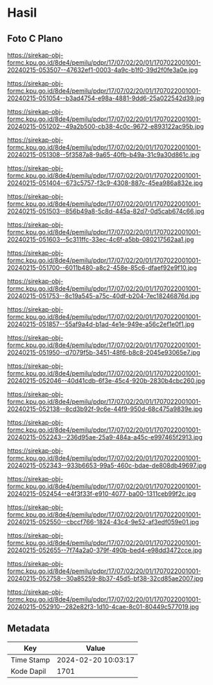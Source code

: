 # Hasil

## Foto C Plano

https://sirekap-obj-formc.kpu.go.id/8de4/pemilu/pdpr/17/07/02/20/01/1707022001001-20240215-053507--47632ef1-0003-4a9c-b1f0-39d2f0fe3a0e.jpg

https://sirekap-obj-formc.kpu.go.id/8de4/pemilu/pdpr/17/07/02/20/01/1707022001001-20240215-051054--b3ad4754-e98a-4881-9dd6-25a022542d39.jpg

https://sirekap-obj-formc.kpu.go.id/8de4/pemilu/pdpr/17/07/02/20/01/1707022001001-20240215-051202--49a2b500-cb38-4c0c-9672-e893122ac95b.jpg

https://sirekap-obj-formc.kpu.go.id/8de4/pemilu/pdpr/17/07/02/20/01/1707022001001-20240215-051308--5f3587a8-9a65-40fb-b49a-31c9a30d861c.jpg

https://sirekap-obj-formc.kpu.go.id/8de4/pemilu/pdpr/17/07/02/20/01/1707022001001-20240215-051404--673c5757-f3c9-4308-887c-45ea986a832e.jpg

https://sirekap-obj-formc.kpu.go.id/8de4/pemilu/pdpr/17/07/02/20/01/1707022001001-20240215-051503--856b49a8-5c8d-445a-82d7-0d5cab674c66.jpg

https://sirekap-obj-formc.kpu.go.id/8de4/pemilu/pdpr/17/07/02/20/01/1707022001001-20240215-051603--5c311ffc-33ec-4c6f-a5bb-080217562aa1.jpg

https://sirekap-obj-formc.kpu.go.id/8de4/pemilu/pdpr/17/07/02/20/01/1707022001001-20240215-051700--6011b480-a8c2-458e-85c6-dfaef92e9f10.jpg

https://sirekap-obj-formc.kpu.go.id/8de4/pemilu/pdpr/17/07/02/20/01/1707022001001-20240215-051753--8c19a545-a75c-40df-b204-7ec18246876d.jpg

https://sirekap-obj-formc.kpu.go.id/8de4/pemilu/pdpr/17/07/02/20/01/1707022001001-20240215-051857--55af9a4d-b1ad-4e1e-949e-a56c2ef1e0f1.jpg

https://sirekap-obj-formc.kpu.go.id/8de4/pemilu/pdpr/17/07/02/20/01/1707022001001-20240215-051950--d7079f5b-3451-48f6-b8c8-2045e93065e7.jpg

https://sirekap-obj-formc.kpu.go.id/8de4/pemilu/pdpr/17/07/02/20/01/1707022001001-20240215-052046--40d41cdb-6f3e-45c4-920b-2830b4cbc260.jpg

https://sirekap-obj-formc.kpu.go.id/8de4/pemilu/pdpr/17/07/02/20/01/1707022001001-20240215-052138--8cd3b92f-9c6e-44f9-950d-68c475a9839e.jpg

https://sirekap-obj-formc.kpu.go.id/8de4/pemilu/pdpr/17/07/02/20/01/1707022001001-20240215-052243--236d95ae-25a9-484a-a45c-e997465f2913.jpg

https://sirekap-obj-formc.kpu.go.id/8de4/pemilu/pdpr/17/07/02/20/01/1707022001001-20240215-052343--933b6653-99a5-460c-bdae-de808db49697.jpg

https://sirekap-obj-formc.kpu.go.id/8de4/pemilu/pdpr/17/07/02/20/01/1707022001001-20240215-052454--e4f3f33f-e910-4077-ba00-1311ceb99f2c.jpg

https://sirekap-obj-formc.kpu.go.id/8de4/pemilu/pdpr/17/07/02/20/01/1707022001001-20240215-052550--cbccf766-1824-43c4-9e52-af3edf059e01.jpg

https://sirekap-obj-formc.kpu.go.id/8de4/pemilu/pdpr/17/07/02/20/01/1707022001001-20240215-052655--7f74a2a0-379f-490b-bed4-e98dd3472cce.jpg

https://sirekap-obj-formc.kpu.go.id/8de4/pemilu/pdpr/17/07/02/20/01/1707022001001-20240215-052758--30a85259-8b37-45d5-bf38-32cd85ae2007.jpg

https://sirekap-obj-formc.kpu.go.id/8de4/pemilu/pdpr/17/07/02/20/01/1707022001001-20240215-052910--282e82f3-1d10-4cae-8c01-80449c577019.jpg


## Metadata

| Key        | Value               |
| ---------- | ------------------- |
| Time Stamp | 2024-02-20 10:03:17 |
| Kode Dapil | 1701                |



